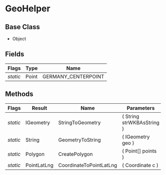 # GeoHelper
## Base Class
- Object
## Fields
Flags|Type|Name
-|-|-
*static*|Point|GERMANY_CENTERPOINT
## Methods
Flags|Result|Name|Parameters
-|-|-|-
*static*|IGeometry|StringToGeometry|( String strWKBAsString )
*static*|String|GeometryToString|( IGeometry geo )
*static*|Polygon|CreatePolygon|( Point[] points )
*static*|PointLatLng|CoordinateToPointLatLng|( Coordinate c )
